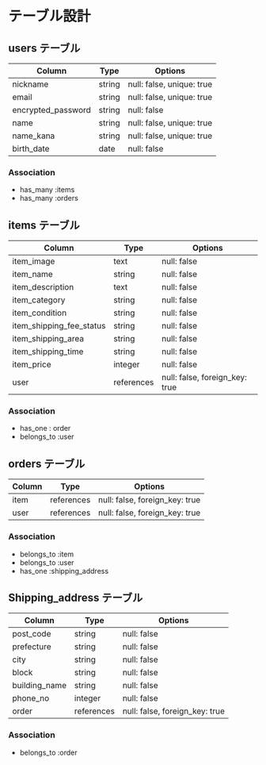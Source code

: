 # テーブル設計

## users テーブル

| Column               | Type   | Options     |
| ------------------   | ------ | ----------- |
| nickname             | string | null: false, unique: true |
| email                | string | null: false, unique: true |
| encrypted_password   | string | null: false |
| name                 | string | null: false, unique: true |
| name_kana            | string | null: false, unique: true |
| birth_date           | date   | null: false |

### Association

- has_many :items
- has_many :orders

## items テーブル

|     Column              | Type    | Options     |
|     ------              | ------  | ----------- |
| item_image              | text    | null: false |
| item_name               | string  | null: false |
| item_description        | text    | null: false |
| item_category           | string  | null: false |   
| item_condition          | string  | null: false | 
| item_shipping_fee_status| string  | null: false | 
| item_shipping_area      | string  | null: false |
| item_shipping_time      | string  | null: false |
| item_price              | integer  | null: false |
| user | references | null: false, foreign_key: true |

### Association

- has_one : order
- belongs_to :user

## orders テーブル

| Column  | Type       | Options                        |
| ------- | ---------- | ------------------------------ |
| item    | references | null: false, foreign_key: true |
| user    | references | null: false, foreign_key: true |

### Association

- belongs_to :item
- belongs_to :user
- has_one    :shipping_address

## Shipping_address テーブル

| Column            | Type   | Options     |
| ------            | ------  | ----------- |
| post_code         | string  | null: false |
| prefecture        | string  | null: false |
| city              | string  | null: false |
| block             | string  | null: false |   
| building_name     | string  | null: false | 
| phone_no          | integer  | null: false | 
| order             | references | null: false, foreign_key: true |

### Association
- belongs_to :order


